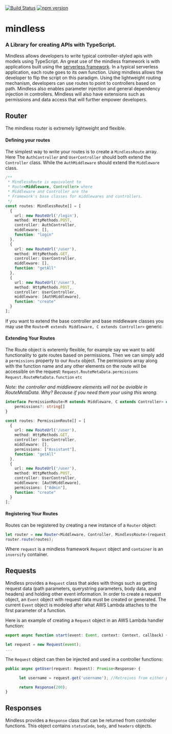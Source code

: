 [![Build Status](https://travis-ci.org/SpartanLabs/mindless.svg?branch=master)](https://travis-ci.org/SpartanLabs/mindless)
[![npm version](https://badge.fury.io/js/mindless-framework.svg)](https://badge.fury.io/js/mindless-framework)

# mindless
### A Library for creating APIs with TypeScript. 

Mindless allows developers to write typical controller-styled apis with models using TypeScript. An great use of the mindless framework is with applications built using the [serverless framework](https://serverless.com/). In a typical serverless application, each route goes to its own function. Using mindless allows the developer to flip the script on this paradigm. Using the lightweight routing mechanism, developers can use routes to point to controllers based on path. Mindless also enables parameter injection and general dependency injection in controllers. Mindless will also have extensions such as permissions and data access that will further empower developers.

## Router
The mindless router is extremely lightweight and flexible.
#### Defining your routes
The simplest way to write your routes is to create a `MindlessRoute` array. Here The `AuthController` and `UserController` should both extend the `Controller` class. While the `AuthMiddleware` should extend the `Middleware` class.
```ts
/**
 * MindlessRoute is equivalent to
 * Route<Middleware, Controller> where
 * Middleware and Controller are the 
 * Framework's base classes for middlewares and controllers.
 */
const routes: MindlessRoute[] = [
  {
    url: new RouteUrl('/login'),
    method: HttpMethods.POST,
    controller: AuthController,
    middleware: [],
    function: "login"
  },
  {
    url: new RouteUrl('/user'),
    method: HttpMethods.GET,
    controller: UserController,
    middleware: [],
    function: "getAll"
  },
  {
    url: new RouteUrl('/user'),
    method: HttpMethods.POST,
    controller: UserController,
    middleware: [AuthMiddleware],
    function: "create"
  }
];
```
If you want to extend the base controller and base middleware classes you may use the `Route<M extends Middleware, C extends Controller>` generic

#### Extending Your Routes

The Route object is exteremly flexible, for example say we want to add functionality to gate routes based on permissions. Then we can simply add a `permissions` property to our `Route` object. The permissions array along with the function name and any other elements on the route will be accessible on the request: 
`Request.RouteMetaData.permissions`
`Request.RouteMetaData.function`
`etc`

<i>Note: the controller and middleware elements will not be avialble in RouteMetaData. Why? Because if you need them your using this wrong.</i>
```ts
interface PermissionRoute<M extends Middleware, C extends Controller> extends Route<M, C> {
    permissions?: string[]
}

const routes: PermissionRoute[] = [
  {
    url: new RouteUrl('/user'),
    method: HttpMethods.GET,
    controller: UserController,
    middleware: [],
    permissions: ["Assistant"],
    function: "getAll"
  },
  {
    url: new RouteUrl('/user'),
    method: HttpMethods.POST,
    controller: UserController,
    middleware: [AuthMiddleware],
    permissions: ["Admin"],
    function: "create"
  }
];
```

#### Registering Your Routes
Routes can be registered by creating a new instance of a `Router` object:
```ts
let router = new Router<Middleware, Controller, MindlessRoute>(request, container);
router.route(routes);
```
Where `request` is a mindless framework `Request` object and `container` is an `inversify` container. 

## Requests
Mindless provides a `Request` class that aides with things such as getting request data (path parameters, querystring parameters, body data, and headers) and holding other event information. In order to create a request object, an `Event` object with request data must be created or generated. The current `Event` object is modeled after what AWS Lambda attaches to the first parameter of a function.

Here is an example of creating a `Request` object in an AWS Lambda handler function:
```ts
export async function start(event: Event, context: Context, callback) {

let request = new Request(event);
...
```

The `Request` object can then be injected and used in a controller functions:
```ts
public async getUser(request: Request): Promise<Response> {

      let username = request.get('username'); //Retreives from either path parameters, query parameters, and then body.

      return Response(200);
}
```

## Responses
Mindless provides a `Response` class that can be returned from controller functions. This object contains `statusCode`, `body`, and `headers` objects.
